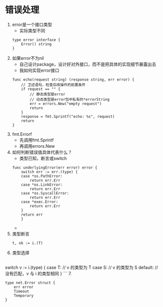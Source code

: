 # 错误处理
1. error是一个接口类型
    * 实际类型不同
    ```
    type error interface {
        Error() string
    }
    ```
2. 如果error不为nil
    * 自己设计package，设计好对外接口，而不是把具体的实现细节暴露出去
    * 我如何实现error接口
    ```
    func echo(request string) (response string, err error) {
        // 卫述语句，检查后续操作的前置条件
        if request == "" {
            // 静态类型是error
            // 动态类型是error包中私有的*errorString
            err = errors.New("empty request")
            return
        }
        response = fmt.Sprintf("echo: %s", request)
        return
    }
    ```
3. fmt.Errorf
    * 先调用fmt.Sprintf
    * 再调用errors.New
4. 如何判断错误值具体代表什么？
    * 类型已知，断言或switch
    ```
    func underlyingError(err error) error {
        switch err := err.(type) {
        case *os.PathError:
            return err.Err
        case *os.LinkError:
            return err.Err
        case *os.SyscallError:
            return err.Err
        case *exec.Error:
            return err.Err
        }
        return err
        }
    ```
    * 
5. 类型断言
    ```
    t, ok := i.(T)
    ```
6. 类型选择
    ```
switch v := i.(type) {
case T:
    // v 的类型为 T
case S:
    // v 的类型为 S
default:
    // 没有匹配，v 与 i 的类型相同
}
    ```
7. 
```
type net.Error struct {
    err error
    Timeout 
    Temporary
}
```
